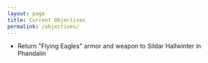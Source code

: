 ```yaml
---
layout: page
title: Current Objectives
permalink: /objectives/
---
```

- Return "Flying Eagles" armor and weapon to Sildar Hallwinter in Phandalin
